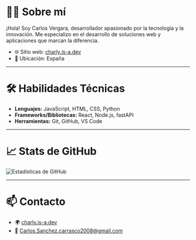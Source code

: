 # 👨‍💻 Sobre mí

¡Hola! Soy Carlos Vergara, desarrollador apasionado por la tecnología y la innovación. Me especializo en el desarrollo de soluciones web y aplicaciones que marcan la diferencia.

- 🌐 Sitio web: [charly.is-a.dev](https://charly.is-a.dev)
- 📍 Ubicación: España

---

# 🛠️ Habilidades Técnicas

- **Lenguajes:** JavaScript, HTML, CSS, Python
- **Frameworks/Bibliotecas:** React, Node.js, fastAPI
- **Herramientas:** Git, GitHub, VS Code

---

# 📈 Stats de GitHub

![Estadísticas de GitHub](https://github-readme-stats.vercel.app/api?username=soy-charly&show_icons=true&theme=radical)

---

# 📫 Contacto

- 🌍 [charly.is-a.dev](https://charly.is-a.dev)
- 📧 [Carlos.Sanchez.carrasco2008@gmail.com](mailto:Carlos.Sanchez.carrasco2008@gmail.com)
